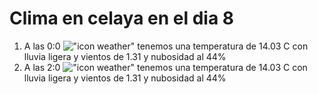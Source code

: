 # Clima en celaya en el dia 8

1. A las 0:0 !["icon weather"](http://openweathermap.org/img/w/10n.png) tenemos una temperatura de 14.03 C con lluvia ligera y  vientos de 1.31 y nubosidad al 44%
1. A las 2:0 !["icon weather"](http://openweathermap.org/img/w/10n.png) tenemos una temperatura de 14.03 C con lluvia ligera y  vientos de 1.31 y nubosidad al 44%
